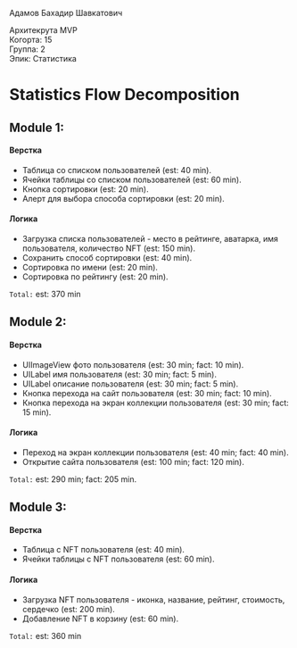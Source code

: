 Адамов Бахадир Шавкатович

Архитекрута MVP
<br /> Когорта: 15
<br /> Группа: 2
<br /> Эпик: Статистика

# Statistics Flow Decomposition


## Module 1:

#### Верстка
- Таблица со списком пользователей (est: 40 min).
- Ячейки таблицы со списком пользователей (est: 60 min).
- Кнопка сортировки (est: 20 min).
- Алерт для выбора способа сортировки (est: 20 min).

#### Логика
- Загрузка списка пользователей - место в рейтинге, аватарка, имя пользователя, количество NFT (est: 150 min).
- Сохранить способ сортировки (est: 40 min).
- Сортировка по имени (est: 20 min).
- Сортировка по рейтингу (est: 20 min).

`Total:` est: 370 min


## Module 2:
#### Верстка
- UIImageView фото пользователя (est: 30 min; fact: 10 min).
- UILabel имя пользователя (est: 30 min; fact: 5 min).
- UILabel описание пользователя (est: 30 min; fact: 5 min).
- Кнопка перехода на сайт пользователя (est: 30 min; fact: 10 min).
- Кнопка перехода на экран коллекции пользователя (est: 30 min; fact: 15 min).

#### Логика
- Переход на экран коллекции пользователя (est: 40 min; fact: 40 min).
- Открытие сайта пользователя (est: 100 min; fact: 120 min).

`Total:` est: 290 min; fact: 205 min.

## Module 3:

#### Верстка
- Таблица c NFT пользователя (est: 40 min).
- Ячейки таблицы с NFT пользователя (est: 60 min).

#### Логика
- Загрузка NFT пользователя - иконка, название, рейтинг, стоимость, сердечко (est: 200 min).
- Добавление NFT в корзину (est: 60 min).

`Total:` est: 360 min
